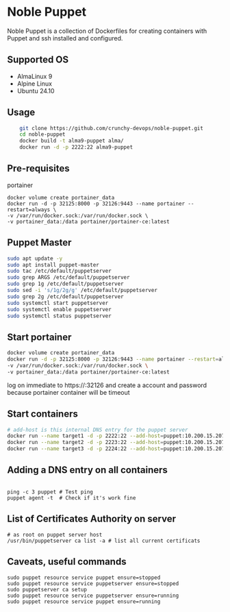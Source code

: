 # Noble Puppet

Noble Puppet is a collection of Dockerfiles for creating containers with Puppet and ssh installed and configured.

## Supported OS

- AlmaLinux 9
- Alpine Linux
- Ubuntu 24.10

## Usage

```bash
    git clone https://github.com/crunchy-devops/noble-puppet.git
    cd noble-puppet
    docker build -t alma9-puppet alma/
    docker run -d -p 2222:22 alma9-puppet
```
## Pre-requisites

portainer 
```shell
docker volume create portainer_data
docker run -d -p 32125:8000 -p 32126:9443 --name portainer --restart=always \
-v /var/run/docker.sock:/var/run/docker.sock \
-v portainer_data:/data portainer/portainer-ce:latest 
```

## Puppet Master

```bash
sudo apt update -y
sudo apt install puppet-master
sudo tac /etc/default/puppetserver
sudo grep ARGS /etc/default/puppetserver
sudo grep 1g /etc/default/puppetserver
sudo sed -i 's/1g/2g/g' /etc/default/puppetserver
sudo grep 2g /etc/default/puppetserver
sudo systemctl start puppetserver
sudo systemctl enable puppetserver
sudo systemctl status puppetserver
```

## Start portainer
```bash
docker volume create portainer_data
docker run -d -p 32125:8000 -p 32126:9443 --name portainer --restart=always \
-v /var/run/docker.sock:/var/run/docker.sock \
-v portainer_data:/data portainer/portainer-ce:latest
```
log on immediate to https://<vm ip>:32126 and create a account and password 
because portainer container will be timeout

## Start containers 
```bash
# add-host is this internal DNS entry for the puppet server
docker run --name target1 -d -p 2222:22 --add-host=puppet:10.200.15.207 alma-puppet
docker run --name target2 -d -p 2223:22 --add-host=puppet:10.200.15.207 alpine-puppet
docker run --name target3 -d -p 2224:22 --add-host=puppet:10.200.15.207 ubuntu-puppet
```

## Adding a DNS entry on all containers 
```shell

ping -c 3 puppet # Test ping
puppet agent -t  # Check if it's work fine
```
## List of Certificates Authority on server
```shell
# as root on puppet server host
/usr/bin/puppetserver ca list -a # list all current certificats
```

## Caveats, useful commands
```shell
sudo puppet resource service puppet ensure=stopped
sudo puppet resource service puppetserver ensure=stopped
sudo puppetserver ca setup
sudo puppet resource service puppetserver ensure=running
sudo puppet resource service puppet ensure=running

